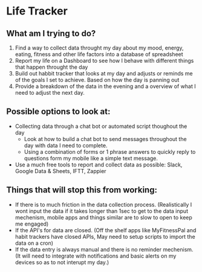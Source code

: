 Life Tracker
===========================

## What am I trying to do?
1. Find a way to collect data throught my day about my mood, energy, eating, fitness and other life factors into a database of spreadsheet
2. Report my life on a Dashboard to see how I behave with different things that happen throught the day
3. Build out habbit tracker that looks at my day and adjusts or reminds me of the goals I set to achieve. Based on how the day is panning out
4. Provide a breakdown of the data in the evening and a overview of what I need to adjust the next day.

## Possible options to look at:
* Collecting data through a chat bot or automated script thoughout the day
    * Look at how to build a chat bot to send messages throughout the day with data I need to complete.
    * Using a combination of forms or 1 phrase answers to quickly reply to questions form my mobile like a simple text message.
* Use a much free tools to report and collect data as possible: Slack, Google Data & Sheets, IFTT, Zappier

## Things that will stop this from working:
- If there is to much friction in the data collection process. (Realistically I wont input the data if it takes longer than 1sec to get to the data input mechenism, mobile apps and things similar are to slow to open to keep me engaged)
- If the API's for data are closed. (Off the shelf apps like MyFitnessPal and habit trackers have closed APIs, May need to setup scripts to import the data on a cron)
- If the data entry is always manual and there is no reminder mechenism. (It will need to integrate with notifications and basic alerts on my devices so as to not interupt my day.)
